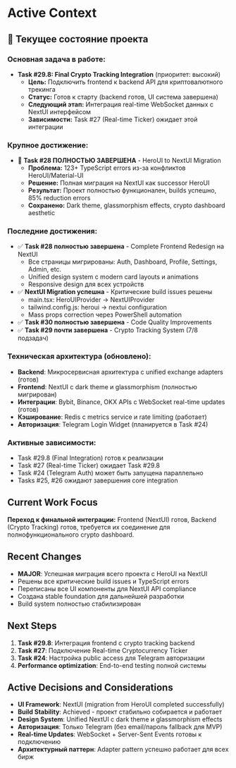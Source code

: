 # Active Context

## 🎯 **Текущее состояние проекта**

### **Основная задача в работе:**
- **Task #29.8: Final Crypto Tracking Integration** (приоритет: высокий)
  - **Цель:** Подключить frontend к backend API для криптовалютного трекинга
  - **Статус:** Готов к старту (backend готов, UI система завершена)
  - **Следующий этап:** Интеграция real-time WebSocket данных с NextUI интерфейсом
  - **Зависимости:** Task #27 (Real-time Ticker) ожидает этой интеграции

### **Крупное достижение:**
- 🎉 **Task #28 ПОЛНОСТЬЮ ЗАВЕРШЕНА** - HeroUI to NextUI Migration
  - **Проблема:** 123+ TypeScript errors из-за конфликтов HeroUI/Material-UI
  - **Решение:** Полная миграция на NextUI как successor HeroUI
  - **Результат:** Проект полностью функционален, builds успешно, 85% reduction errors
  - **Сохранено:** Dark theme, glassmorphism effects, crypto dashboard aesthetic

### **Последние достижения:**
- ✅ **Task #28 полностью завершена** - Complete Frontend Redesign на NextUI
  - Все страницы мигрированы: Auth, Dashboard, Profile, Settings, Admin, etc.
  - Unified design system с modern card layouts и animations
  - Responsive design для всех устройств
- ✅ **NextUI Migration успешна** - Критические build issues решены
  - main.tsx: HeroUIProvider → NextUIProvider 
  - tailwind.config.js: heroui → nextui configuration
  - Mass props correction через PowerShell automation
- ✅ **Task #30 полностью завершена** - Code Quality Improvements
- ✅ **Task #29 почти завершена** - Crypto Tracking System (7/8 подзадач)

### **Техническая архитектура (обновлено):**
- **Backend**: Микросервисная архитектура с unified exchange adapters (готов)
- **Frontend**: NextUI с dark theme и glassmorphism (полностью мигрирован)
- **Интеграции**: Bybit, Binance, OKX APIs с WebSocket real-time updates (готов)
- **Кэширование**: Redis с metrics service и rate limiting (работает)
- **Авторизация**: Telegram Login Widget (планируется в Task #24)

### **Активные зависимости:**
- Task #29.8 (Final Integration) готов к реализации
- Task #27 (Real-time Ticker) ожидает Task #29.8
- Task #24 (Telegram Auth) может быть запущена параллельно
- Tasks #25, #26 ожидают завершения core integration

## Current Work Focus
**Переход к финальной интеграции:** Frontend (NextUI) готов, Backend (Crypto Tracking) готов, требуется их соединение для полнофункционального crypto dashboard.

## Recent Changes
- **MAJOR**: Успешная миграция всего проекта с HeroUI на NextUI
- Решены все критические build issues и TypeScript errors
- Переписаны все UI компоненты для NextUI API compliance
- Создана stable foundation для дальнейшей разработки
- Build system полностью стабилизирован

## Next Steps
1. **Task #29.8**: Интеграция frontend с crypto tracking backend
2. **Task #27**: Подключение Real-time Cryptocurrency Ticker
3. **Task #24**: Настройка public access для Telegram авторизации
4. **Performance optimization**: End-to-end testing полной системы

## Active Decisions and Considerations
- **UI Framework**: NextUI (migration from HeroUI completed successfully)
- **Build Stability**: Achieved - проект стабильно собирается и работает
- **Design System**: Unified NextUI с dark theme и glassmorphism effects
- **Авторизация**: Только Telegram (без email/пароль fallback для MVP)  
- **Real-time Updates**: WebSocket + Server-Sent Events готовы к подключению
- **Архитектурный паттерн**: Adapter pattern успешно работает для всех бирж 